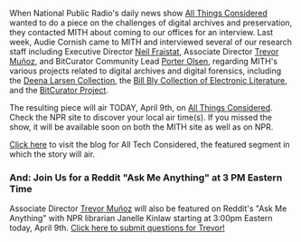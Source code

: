 When National Public Radio's daily news show [All Things Considered](http://www.npr.org/programs/all-things-considered/) wanted to do a piece on the challenges of digital archives and preservation, they contacted MITH about coming to our offices for an interview. Last week, Audie Cornish came to MITH and interviewed several of our research staff including Executive Director [Neil Fraistat](http://mith.umd.edu/people/person/neil-fraistat/), Associate Director [Trevor Muñoz](http://mith.umd.edu/people/person/trevor-munoz/), and BitCurator Community Lead [Porter Olsen](http://mith.umd.edu/people/person/porter-olsen/), regarding MITH's various projects related to digital archives and digital forensics, including the [Deena Larsen Collection](http://mith.umd.edu/research/deena-larsen-collection/), the [Bill Bly Collection of Electronic Literature](http://mith.umd.edu/research/bill-bly-collection/), and the [BitCurator Project](http://mith.umd.edu/research/bitcurator/).

The resulting piece will air TODAY, April 9th, on [All Things Considered](http://www.npr.org/programs/all-things-considered/). Check the NPR site to discover your local air time(s). If you missed the show, it will be available soon on both the MITH site as well as on NPR.

[Click here](http://www.npr.org/blogs/alltechconsidered/) to visit the blog for All Tech Considered, the featured segment in which the story will air.

### And: Join Us for a Reddit "Ask Me Anything" at 3 PM Eastern Time

Associate Director [Trevor Muñoz](http://mith.umd.edu/people/person/trevor-munoz/) will also be featured on Reddit's "Ask Me Anything" with NPR librarian Janelle Kinlaw starting at 3:00pm Eastern today, April 9th. [Click here to submit questions for Trevor!](http://www.reddit.com/r/IAmA/comments/22mbrj/we_are_an_npr_librarian_and_a_digital/)